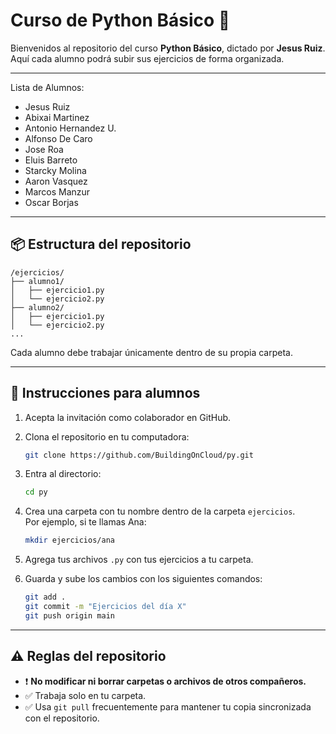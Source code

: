 # Curso de Python Básico 🐍

Bienvenidos al repositorio del curso **Python Básico**, dictado por **Jesus Ruiz**.  
Aquí cada alumno podrá subir sus ejercicios de forma organizada.

---

Lista de Alumnos:
- Jesus Ruiz
- Abixai Martinez
- Antonio Hernandez U.
- Alfonso De Caro
- Jose Roa
- Eluis Barreto
- Starcky Molina
- Aaron Vasquez
- Marcos Manzur
- Oscar Borjas
---

## 📦 Estructura del repositorio

```
/ejercicios/
├── alumno1/
│   ├── ejercicio1.py
│   └── ejercicio2.py
├── alumno2/
│   ├── ejercicio1.py
│   └── ejercicio2.py
...
```

Cada alumno debe trabajar únicamente dentro de su propia carpeta.

---

## 🚀 Instrucciones para alumnos

1. Acepta la invitación como colaborador en GitHub.
2. Clona el repositorio en tu computadora:

   ```bash
   git clone https://github.com/BuildingOnCloud/py.git
   ```

3. Entra al directorio:

   ```bash
   cd py
   ```

4. Crea una carpeta con tu nombre dentro de la carpeta `ejercicios`.  
   Por ejemplo, si te llamas Ana:

   ```bash
   mkdir ejercicios/ana
   ```

5. Agrega tus archivos `.py` con tus ejercicios a tu carpeta.

6. Guarda y sube los cambios con los siguientes comandos:

   ```bash
   git add .
   git commit -m "Ejercicios del día X"
   git push origin main
   ```

---

## ⚠️ Reglas del repositorio

- ❗ **No modificar ni borrar carpetas o archivos de otros compañeros.**
- ✅ Trabaja solo en tu carpeta.
- ✅ Usa `git pull` frecuentemente para mantener tu copia sincronizada con el repositorio.
